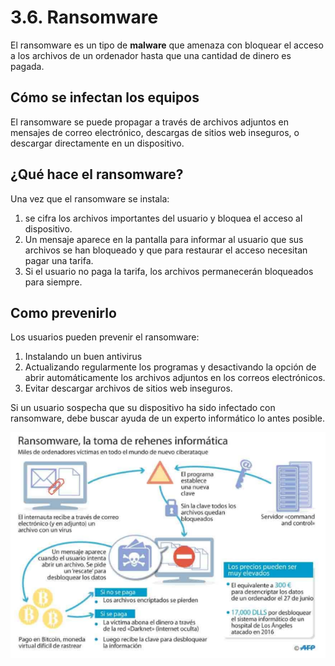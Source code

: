 # 3.6. Ransomware

El ransomware es un tipo de **malware** que amenaza con bloquear el acceso a los archivos de un ordenador hasta que una cantidad de dinero es pagada. 

## Cómo se infectan los equipos

El ransomware se puede propagar a través de archivos adjuntos en mensajes de correo electrónico, descargas de sitios web inseguros, o descargar directamente en un dispositivo.

## ¿Qué hace el ransomware?

Una vez que el ransomware se instala:

1. se cifra los archivos importantes del usuario y bloquea el acceso al dispositivo. 
2. Un mensaje aparece en la pantalla para informar al usuario que sus archivos se han bloqueado y que para restaurar el acceso necesitan pagar una tarifa. 
3. Si el usuario no paga la tarifa, los archivos permanecerán bloqueados para siempre.

## Como prevenirlo

Los usuarios pueden prevenir el ransomware:

1. Instalando un buen antivirus
2. Actualizando regularmente los programas y desactivando la opción de abrir automáticamente los archivos adjuntos en los correos electrónicos. 
3. Evitar descargar archivos de sitios web inseguros. 

Si un usuario sospecha que su dispositivo ha sido infectado con ransomware, debe buscar ayuda de un experto informático lo antes posible.

![](img/2022-11-26-14-54-14.png)
